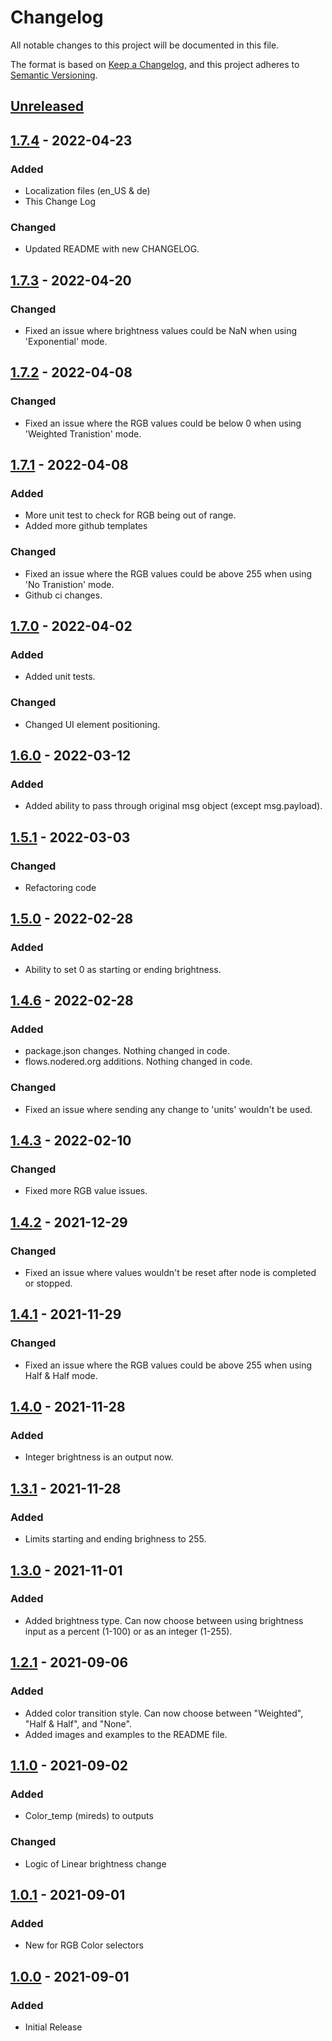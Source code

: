 # Changelog

All notable changes to this project will be documented in this file.

The format is based on [Keep a Changelog](https://keepachangelog.com/en/1.0.0/),
and this project adheres to [Semantic Versioning](https://semver.org/spec/v2.0.0.html).

## [Unreleased]

## [1.7.4] - 2022-04-23

### Added

- Localization files (en_US & de)
- This Change Log

### Changed

- Updated README with new CHANGELOG.

## [1.7.3] - 2022-04-20

### Changed

- Fixed an issue where brightness values could be NaN when using 'Exponential' mode.

## [1.7.2] - 2022-04-08

### Changed

- Fixed an issue where the RGB values could be below 0 when using 'Weighted Tranistion' mode.

## [1.7.1] - 2022-04-08

### Added

- More unit test to check for RGB being out of range.
- Added more github templates

### Changed

- Fixed an issue where the RGB values could be above 255 when using 'No Tranistion' mode.
- Github ci changes.

## [1.7.0] - 2022-04-02

### Added

- Added unit tests.

### Changed

- Changed UI element positioning.

## [1.6.0] - 2022-03-12

### Added

- Added ability to pass through original msg object (except msg.payload).

## [1.5.1] - 2022-03-03

### Changed

- Refactoring code

## [1.5.0] - 2022-02-28

### Added

- Ability to set 0 as starting or ending brightness.

## [1.4.6] - 2022-02-28

### Added

- package.json changes. Nothing changed in code.
- flows.nodered.org additions. Nothing changed in code.

### Changed

- Fixed an issue where sending any change to 'units' wouldn't be used.

## [1.4.3] - 2022-02-10

### Changed

- Fixed more RGB value issues.

## [1.4.2] - 2021-12-29

### Changed

- Fixed an issue where values wouldn't be reset after node is completed or stopped.

## [1.4.1] - 2021-11-29

### Changed

- Fixed an issue where the RGB values could be above 255 when using Half & Half mode.

## [1.4.0] - 2021-11-28

### Added

- Integer brightness is an output now.

## [1.3.1] - 2021-11-28

### Added

- Limits starting and ending brighness to 255.

## [1.3.0] - 2021-11-01

### Added

- Added brightness type. Can now choose between using brightness input as a percent (1-100)
  or as an integer (1-255).

## [1.2.1] - 2021-09-06

### Added

- Added color transition style. Can now choose between "Weighted", "Half & Half", and "None".
- Added images and examples to the README file.

## [1.1.0] - 2021-09-02

### Added

- Color_temp (mireds) to outputs

### Changed

- Logic of Linear brightness change

## [1.0.1] - 2021-09-01

### Added

- New for RGB Color selectors

## [1.0.0] - 2021-09-01

### Added

- Initial Release

[unreleased]: https://github.com/mochman/node-red-contrib-light-transition/v1.7.4...HEAD
[1.7.4]: https://github.com/mochman/node-red-contrib-light-transition/releases/tag/v1.7.4
[1.7.3]: https://github.com/mochman/node-red-contrib-light-transition/releases/tag/v1.7.3
[1.7.2]: https://github.com/mochman/node-red-contrib-light-transition/releases/tag/v1.7.2
[1.7.1]: https://github.com/mochman/node-red-contrib-light-transition/releases/tag/v1.7.1
[1.7.0]: https://github.com/mochman/node-red-contrib-light-transition/releases/tag/v1.7.0
[1.6.0]: https://github.com/mochman/node-red-contrib-light-transition/releases/tag/v1.6.0
[1.5.1]: https://github.com/mochman/node-red-contrib-light-transition/releases/tag/v1.5.1
[1.5.0]: https://github.com/mochman/node-red-contrib-light-transition/releases/tag/v1.5.0
[1.4.6]: https://github.com/mochman/node-red-contrib-light-transition/releases/tag/v1.4.6
[1.4.3]: https://github.com/mochman/node-red-contrib-light-transition/releases/tag/v1.4.3
[1.4.2]: https://github.com/mochman/node-red-contrib-light-transition/releases/tag/v1.4.2
[1.4.1]: https://github.com/mochman/node-red-contrib-light-transition/releases/tag/v1.4.1
[1.4.0]: https://github.com/mochman/node-red-contrib-light-transition/releases/tag/v1.4.0
[1.3.1]: https://github.com/mochman/node-red-contrib-light-transition/releases/tag/v1.3.1
[1.3.0]: https://github.com/mochman/node-red-contrib-light-transition/releases/tag/v1.3.0
[1.2.1]: https://github.com/mochman/node-red-contrib-light-transition/releases/tag/v1.2.1
[1.1.0]: https://github.com/mochman/node-red-contrib-light-transition/releases/tag/v1.1.0
[1.0.1]: https://github.com/mochman/node-red-contrib-light-transition/releases/tag/v1.0.1
[1.0.0]: https://github.com/mochman/node-red-contrib-light-transition/releases/tag/v1.0.0
